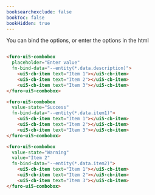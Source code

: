 ```yaml
---
booksearchexclude: false
bookToc: false
bookHidden: true
---
```


You can bind the options, or enter the options in the html

<furo-ui5-combobox placeholder="Enter value">
	<ui5-cb-item text="Item 1"></ui5-cb-item>
	<ui5-cb-item text="Item 2"></ui5-cb-item>
	<ui5-cb-item text="Item 3"></ui5-cb-item>
</furo-ui5-combobox>

<furo-ui5-combobox value-state="Success" value="Item 1">
	<ui5-cb-item text="Item 1"></ui5-cb-item>
	<ui5-cb-item text="Item 2"></ui5-cb-item>
	<ui5-cb-item text="Item 3"></ui5-cb-item>
</furo-ui5-combobox>

<furo-ui5-combobox value-state="Warning" value="Item 2">
	<ui5-cb-item text="Item 1"></ui5-cb-item>
	<ui5-cb-item text="Item 2"></ui5-cb-item>
	<ui5-cb-item text="Item 3"></ui5-cb-item>
</furo-ui5-combobox>

```html

<furo-ui5-combobox 
  placeholder="Enter value" 
  fn-bind-data="--entity(*.data.description)">
	<ui5-cb-item text="Item 1"></ui5-cb-item>
	<ui5-cb-item text="Item 2"></ui5-cb-item>
	<ui5-cb-item text="Item 3"></ui5-cb-item>
</furo-ui5-combobox>

<furo-ui5-combobox 
  value-state="Success"
  fn-bind-data="--entity(*.data.item1)">
	<ui5-cb-item text="Item 1"></ui5-cb-item>
	<ui5-cb-item text="Item 2"></ui5-cb-item>
	<ui5-cb-item text="Item 3"></ui5-cb-item>
</furo-ui5-combobox>

<furo-ui5-combobox 
  value-state="Warning"
  value="Item 2" 
  fn-bind-data="--entity(*.data.item2)">
	<ui5-cb-item text="Item 1"></ui5-cb-item>
	<ui5-cb-item text="Item 2"></ui5-cb-item>
	<ui5-cb-item text="Item 3"></ui5-cb-item>
</furo-ui5-combobox>

```
